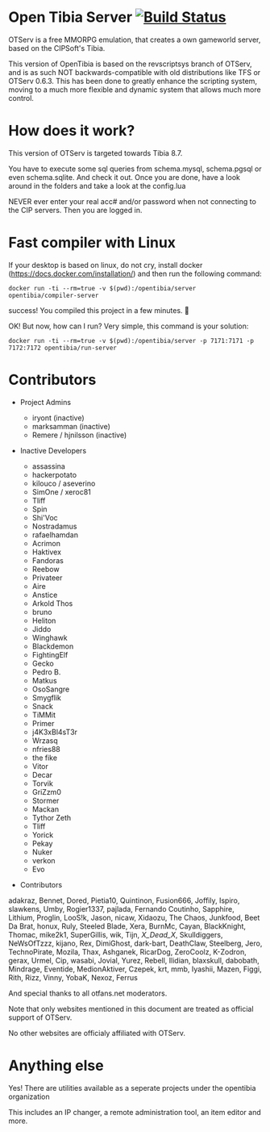 # Open Tibia Server [![Build Status](https://travis-ci.org/opentibia/server.svg?branch=master)](https://travis-ci.org/opentibia/server)

OTServ is a free MMORPG emulation, that creates a own gameworld server,
based on the CIPSoft's Tibia.

This version of OpenTibia is based on the revscriptsys branch of OTServ,
and is as such NOT backwards-compatible with old distributions like TFS or
OTServ 0.6.3. This has been done to greatly enhance the scripting system,
moving to a much more flexible and dynamic system that allows much more
control.

# How does it work?

This version of OTServ is targeted towards Tibia 8.7.

You have to execute some sql queries from schema.mysql, schema.pgsql or even schema.sqlite.
And check it out. Once you are done, have a look around in the folders
and take a look at the config.lua

NEVER ever enter your real acc# and/or password when not connecting to the CIP servers.
Then you are logged in.

# Fast compiler with Linux

If your desktop is based on linux, do not cry, install docker (https://docs.docker.com/installation/) and then run the following command:
```
docker run -ti --rm=true -v $(pwd):/opentibia/server opentibia/compiler-server
```

success! You compiled this project in a few minutes. :muscle:

OK! But now, how can I run? Very simple, this command is your solution:

```
docker run -ti --rm=true -v $(pwd):/opentibia/server -p 7171:7171 -p 7172:7172 opentibia/run-server
```

# Contributors

- Project Admins

    - iryont (inactive)
    - marksamman (inactive)
    - Remere / hjnilsson (inactive)


- Inactive Developers

    - assassina
    - hackerpotato
    - kilouco / aseverino
    - SimOne / xeroc81
    - Tliff
    - Spin
    - Shi'Voc
    - Nostradamus
    - rafaelhamdan
    - Acrimon
    - Haktivex
    - Fandoras
    - Reebow
    - Privateer
    - Aire
    - Anstice
    - Arkold Thos
    - bruno
    - Heliton
    - Jiddo
    - Winghawk
    - Blackdemon
    - FightingElf
    - Gecko
    - Pedro B.
    - Matkus
    - OsoSangre
    - Smygflik
    - Snack
    - TiMMit
    - Primer
    - j4K3xBl4sT3r
    - Wrzasq
    - nfries88
    - the fike
    - Vitor
    - Decar
    - Torvik
    - GriZzm0
    - Stormer
    - Mackan
    - Tythor Zeth
    - Tliff
    - Yorick
    - Pekay
    - Nuker
    - verkon
    - Evo


- Contributors

adakraz, Bennet, Dored, Pietia10, Quintinon, Fusion666, Joffily, Ispiro, slawkens, Umby, Rogier1337, pajlada,
Fernando Coutinho, Sapphire, Lithium, Proglin, LooS!k, Jason, nicaw, Xidaozu, The Chaos, Junkfood,
Beet Da Brat, honux, Ruly, Steeled Blade, Xera, BurnMc, Cayan, BlackKnight, Thomac, mike2k1, SuperGillis,
wik, Tijn, _X_Dead_X_, Skulldiggers, NeWsOfTzzz, kijano, Rex, DimiGhost, dark-bart, DeathClaw, Steelberg, Jero,
TechnoPirate, Mozila, Thax, Ashganek, RicarDog, ZeroCoolz, K-Zodron, gerax, Urmel, Cip, wasabi, Jovial, Yurez,
Rebell, Ilidian, blaxskull, dabobath, Mindrage, Eventide, MedionAktiver, Czepek, krt, mmb, Iyashii, Mazen, Figgi, 
Rith, Rizz, Vinny, YobaK, Nexoz, Ferrus

And special thanks to all otfans.net moderators.

Note that only websites mentioned in this document are treated as official support of OTServ.

No other websites are officialy affiliated with OTServ.

# Anything else
Yes! There are utilities available as a seperate projects under the opentibia organization

This includes an IP changer, a remote administration tool, an item editor and more.
